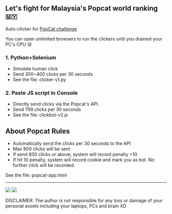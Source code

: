 ## Let's fight for Malaysia's Popcat world ranking 🇲🇾

Auto-clicker for <a href="https://popcat.click/" target="_blank">PopCat challenge</a>

You can open unlimited browsers to run the clickers until you drained your PC's CPU 😜

### 1. Python+Selenium
- Simulate human click
- Send 300~400 clicks per 30 seconds
- See the file: clicker-v1.py

### 2. Paste JS script in Console
- Directly send clicks via the Popcat's API.
- Send 799 clicks per 30 seconds
- See the file: clickbot-v2.js

## About Popcat Rules
- Automatically send the clicks per 30 seconds to the API
- Max 800 clicks will be sent
- If send 800 clicks or above, system will record penalty +10
- If hit 10 penalty, system will record cookie and mark you as bot. No further click will be recorded.

See the file: popcat-app.html

---

<img src="https://i.imgur.com/xuvErqk.png">

<img src="https://i.imgur.com/7NQuIX1.png">

DISCLAIMER: The author is not responsible for any loss or damage of your personal assets including your laptops, PCs and brain XD
